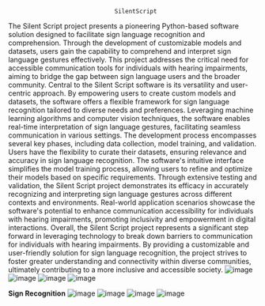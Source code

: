                                   SilentScript
The Silent Script project presents a pioneering Python-based software solution designed to
facilitate sign language recognition and comprehension. Through the development of
customizable models and datasets, users gain the capability to comprehend and interpret sign
language gestures effectively. This project addresses the critical need for accessible
communication tools for individuals with hearing impairments, aiming to bridge the gap
between sign language users and the broader community.
Central to the Silent Script software is its versatility and user-centric approach. By empowering
users to create custom models and datasets, the software offers a flexible framework for sign
language recognition tailored to diverse needs and preferences. Leveraging machine learning
algorithms and computer vision techniques, the software enables real-time interpretation of
sign language gestures, facilitating seamless communication in various settings.
The development process encompasses several key phases, including data collection, model
training, and validation. Users have the flexibility to curate their datasets, ensuring relevance
and accuracy in sign language recognition. The software's intuitive interface simplifies the
model training process, allowing users to refine and optimize their models based on specific
requirements.
Through extensive testing and validation, the Silent Script project demonstrates its efficacy in
accurately recognizing and interpreting sign language gestures across different contexts and
environments. Real-world application scenarios showcase the software's potential to enhance
communication accessibility for individuals with hearing impairments, promoting inclusivity
and empowerment in digital interactions.
Overall, the Silent Script project represents a significant step forward in leveraging technology
to break down barriers to communication for individuals with hearing impairments. By
providing a customizable and user-friendly solution for sign language recognition, the project
strives to foster greater understanding and connectivity within diverse communities, ultimately
contributing to a more inclusive and accessible society.
![image](https://github.com/heyy-tamal/Silent-Script/assets/113224593/bb51a4d1-a9ec-4629-a053-512f73ad17eb)
![image](https://github.com/heyy-tamal/Silent-Script/assets/113224593/0692afb3-9a8b-46ea-a180-e33772ef6cad)
![image](https://github.com/heyy-tamal/Silent-Script/assets/113224593/946cc81d-fe39-4223-8e78-c88797a780c9)
![image](https://github.com/heyy-tamal/Silent-Script/assets/113224593/4d5bcc9c-a81b-44de-a06d-75faf48bb633)

**Sign Recognition**
![image](https://github.com/heyy-tamal/Silent-Script/assets/113224593/55835267-188d-495e-992f-835136c0cf9b)
![image](https://github.com/heyy-tamal/Silent-Script/assets/113224593/9aa8b947-0617-480f-8ae5-965d1405e960)
![image](https://github.com/heyy-tamal/Silent-Script/assets/113224593/44d3c1e2-dc33-482f-b31e-72ec9d6f28f2)
![image](https://github.com/heyy-tamal/Silent-Script/assets/113224593/a17e50ba-f259-4e59-a2af-33e7c42a1efd)
